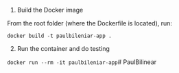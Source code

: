 1. Build the Docker image

From the root folder (where the Dockerfile is located), run:

`docker build -t paulbileniar-app .`

2. Run the container and do testing

`docker run --rm -it paulbileniar-app`#   P a u l B i l i n e a r  
 